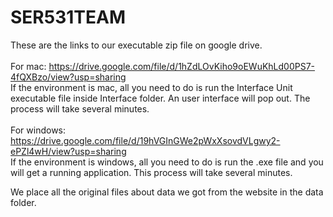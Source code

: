 # SER531TEAM

These are the links to our executable zip file on google drive. <br/>
<br/>
For mac: https://drive.google.com/file/d/1hZdLOvKiho9oEWuKhLd00PS7-4fQXBzo/view?usp=sharing <br/>
If the environment is mac, all you need to do is run the Interface Unit executable file inside Interface folder. An user interface will pop out. The process will take several minutes. </br>
<br/>
For windows: https://drive.google.com/file/d/19hVGInGWe2pWxXsovdVLgwy2-ePZl4wH/view?usp=sharing<br/>
If the environment is windows, all you need to do is run the .exe file and you will get a running application. This process will take several minutes. <br/>

We place all the original files about data we got from the website in the data folder.

